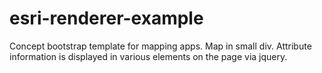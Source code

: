 # esri-renderer-example
Concept bootstrap template for mapping apps. Map in small div. Attribute information is displayed in various elements on the page via jquery. 

